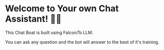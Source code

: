# Welcome to Your own Chat Assistant! 🚀🤖

This Chat Boat is built using Falcon7b LLM.

You can ask any question and the bot will answer to the best of it's training.
